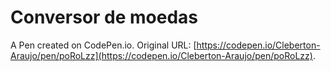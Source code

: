 # Conversor de moedas

A Pen created on CodePen.io. Original URL: [https://codepen.io/Cleberton-Araujo/pen/poRoLzz](https://codepen.io/Cleberton-Araujo/pen/poRoLzz).


